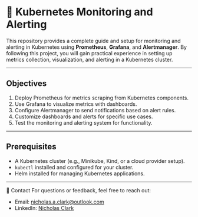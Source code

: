 # 🔔 Kubernetes Monitoring and Alerting

This repository provides a complete guide and setup for monitoring and alerting in Kubernetes using **Prometheus**, **Grafana**, and **Alertmanager**. By following this project, you will gain practical experience in setting up metrics collection, visualization, and alerting in a Kubernetes cluster.

---

## **Objectives**

1. Deploy Prometheus for metrics scraping from Kubernetes components.
2. Use Grafana to visualize metrics with dashboards.
3. Configure Alertmanager to send notifications based on alert rules.
4. Customize dashboards and alerts for specific use cases.
5. Test the monitoring and alerting system for functionality.

---

## **Prerequisites**

- A Kubernetes cluster (e.g., Minikube, Kind, or a cloud provider setup).
- `kubectl` installed and configured for your cluster.
- Helm installed for managing Kubernetes applications.

---

📧 Contact
For questions or feedback, feel free to reach out:

- Email: nicholas.a.clark@outlook.com
- LinkedIn: [Nicholas Clark](https://www.linkedin.com/in/nicholas-a-clark/)